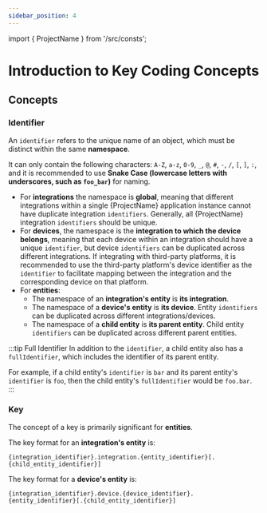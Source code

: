 ```yaml
---
sidebar_position: 4
---
```


import { ProjectName } from '/src/consts';

# Introduction to Key Coding Concepts

## Concepts

### Identifier
An `identifier` refers to the unique name of an object, which must be distinct within the same **namespace**.

It can only contain the following characters: `A-Z`, `a-z`, `0-9`, `_`, `@`, `#`, `-`, `/`, `[`, `]`, `:`, and it is recommended to use **Snake Case (lowercase letters with underscores, such as `foo_bar`)** for naming.

* For **integrations** the namespace is **global**, meaning that different integrations within a single {ProjectName} application instance cannot have duplicate integration `identifiers`. Generally, all {ProjectName} integration `identifiers` should be unique.
* For **devices**, the namespace is the **integration to which the device belongs**, meaning that each device within an integration should have a unique `identifier`, but device `identifiers` can be duplicated across different integrations. If integrating with third-party platforms, it is recommended to use the third-party platform's device identifier as the `identifier` to facilitate mapping between the integration and the corresponding device on that platform.
* For **entities**:
    * The namespace of an **integration's entity** is **its integration**.
    * The namespace of a **device's entity** is **its device**. Entity `identifiers` can be duplicated across different integrations/devices.
    * The namespace of a **child entity** is **its parent entity**. Child entity `identifiers` can be duplicated across different parent entities.

:::tip Full Identifier
In addition to the `identifier`, a child entity also has a `fullIdentifier`, which includes the identifier of its parent entity.

For example, if a child entity's `identifier` is `bar` and its parent entity's `identifier` is `foo`, then the child entity's `fullIdentifier` would be `foo.bar`.
:::

### Key

The concept of a key is primarily significant for **entities**.

The key format for an **integration's entity** is:
```
{integration_identifier}.integration.{entity_identifier}[.{child_entity_identifier}]
```
The key format for a **device's entity** is:
```
{integration_identifier}.device.{device_identifier}.{entity_identifier}[.{child_entity_identifier}]
```